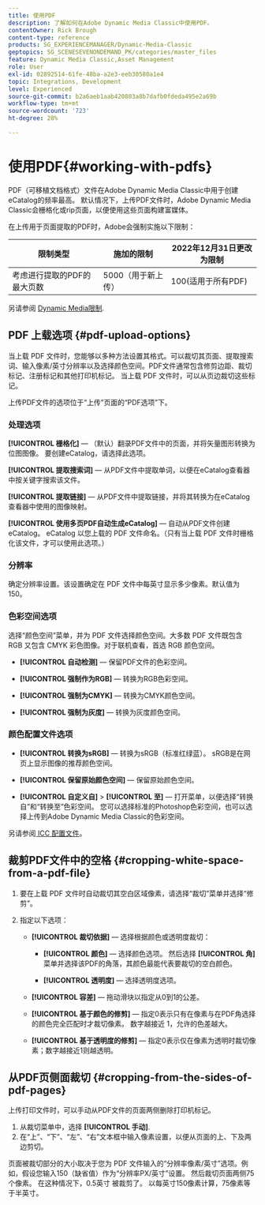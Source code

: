 ```yaml
---
title: 使用PDF
description: 了解如何在Adobe Dynamic Media Classic中使用PDF。
contentOwner: Rick Brough
content-type: reference
products: SG_EXPERIENCEMANAGER/Dynamic-Media-Classic
geptopics: SG_SCENESEVENONDEMAND_PK/categories/master_files
feature: Dynamic Media Classic,Asset Management
role: User
exl-id: 02892514-61fe-48ba-a2e3-eeb30580a1e4
topic: Integrations, Development
level: Experienced
source-git-commit: b2a6aeb1aab420803a8b7dafb0fdeda495e2a69b
workflow-type: tm+mt
source-wordcount: '723'
ht-degree: 28%

---
```


# 使用PDF{#working-with-pdfs}

PDF（可移植文档格式）文件在Adobe Dynamic Media Classic中用于创建eCatalog的频率最高。 默认情况下，上传PDF文件时，Adobe Dynamic Media Classic会栅格化或rip页面，以便使用这些页面构建富媒体。

在上传用于页面提取的PDF时，Adobe会强制实施以下限制：

| 限制类型 | 施加的限制 | 2022年12月31日更改为限制 |
| --- | --- | --- |
| 考虑进行提取的PDF的最大页数 | 5000（用于新上传） | 100(适用于所有PDF) |

另请参阅 [Dynamic Media限制](/help/using/limitations.md).

## PDF 上载选项 {#pdf-upload-options}

当上载 PDF 文件时，您能够以多种方法设置其格式。可以裁切其页面、提取搜索词、输入像素/英寸分辨率以及选择颜色空间。PDF文件通常包含修剪边距、裁切标记、注册标记和其他打印机标记。 当上载 PDF 文件时，可以从页边裁切这些标记。

上传PDF文件的选项位于“上传”页面的“PDF选项”下。

### 处理选项

**[!UICONTROL 栅格化]**  — （默认）翻录PDF文件中的页面，并将矢量图形转换为位图图像。 要创建eCatalog，请选择此选项。

**[!UICONTROL 提取搜索词]**  — 从PDF文件中提取单词，以便在eCatalog查看器中按关键字搜索该文件。

**[!UICONTROL 提取链接]**  — 从PDF文件中提取链接，并将其转换为在eCatalog查看器中使用的图像映射。

**[!UICONTROL 使用多页PDF自动生成eCatalog]**  — 自动从PDF文件创建eCatalog。 eCatalog 以您上载的 PDF 文件命名。（只有当上载 PDF 文件时栅格化该文件，才可以使用此选项。）

### 分辨率

确定分辨率设置。该设置确定在 PDF 文件中每英寸显示多少像素。默认值为 150。

### 色彩空间选项

选择“颜色空间”菜单，并为 PDF 文件选择颜色空间。大多数 PDF 文件既包含 RGB 又包含 CMYK 彩色图像。对于联机查看，首选 RGB 颜色空间。

* **[!UICONTROL 自动检测]**  — 保留PDF文件的色彩空间。

* **[!UICONTROL 强制作为RGB]**  — 转换为RGB色彩空间。

* **[!UICONTROL 强制为CMYK]**  — 转换为CMYK颜色空间。

* **[!UICONTROL 强制为灰度]**  — 转换为灰度颜色空间。

### 颜色配置文件选项

* **[!UICONTROL 转换为sRGB]**  — 转换为sRGB（标准红绿蓝）。 sRGB是在网页上显示图像的推荐颜色空间。

* **[!UICONTROL 保留原始颜色空间]**  — 保留原始颜色空间。

* **[!UICONTROL 自定义自]** > **[!UICONTROL 至]**  — 打开菜单，以便选择“转换自”和“转换至”色彩空间。 您可以选择标准的Photoshop色彩空间，也可以选择上传到Adobe Dynamic Media Classic的色彩空间。

另请参阅[ ICC 配置文件](/help/using/icc-profiles.md#icc_profiles)。

## 裁剪PDF文件中的空格 {#cropping-white-space-from-a-pdf-file}

1. 要在上载 PDF 文件时自动裁切其空白区域像素，请选择“裁切”菜单并选择“修剪”。
1. 指定以下选项：

   * **[!UICONTROL 裁切依据]**  — 选择根据颜色或透明度裁切：

      * **[!UICONTROL 颜色]**  — 选择颜色选项。 然后选择 **[!UICONTROL 角]** 菜单并选择该PDF的角落，其颜色最能代表要裁切的空白颜色。

      * **[!UICONTROL 透明度]**  — 选择透明度选项。

   * **[!UICONTROL 容差]**  — 拖动滑块以指定从0到1的公差。

   * **[!UICONTROL 基于颜色的修剪]**  — 指定0表示只有在像素与在PDF角选择的颜色完全匹配时才裁切像素。 数字越接近 1，允许的色差越大。

   * **[!UICONTROL 基于透明度的修剪]**  — 指定0表示仅在像素为透明时裁切像素；数字越接近1则越透明。

## 从PDF页侧面裁切 {#cropping-from-the-sides-of-pdf-pages}

上传打印文件时，可以手动从PDF文件的页面两侧删除打印机标记。

1. 从裁切菜单中，选择 **[!UICONTROL 手动]**.
1. 在“上”、“下”、“左”、“右”文本框中输入像素设置，以便从页面的上、下及两边剪切。

页面被裁切部分的大小取决于您为 PDF 文件输入的“分辨率像素/英寸”选项。例如，假设您输入150（缺省值）作为“分辨率PX/英寸”设置。 然后裁切页面两侧75个像素。 在这种情况下，0.5英寸 被裁剪了。 以每英寸150像素计算，75像素等于半英寸。
